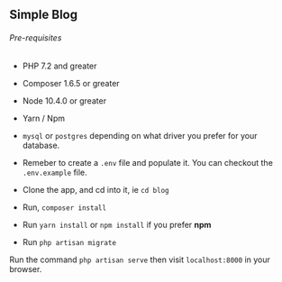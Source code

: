 ## Simple Blog

###### Pre-requisites

- PHP 7.2 and greater
- Composer 1.6.5 or greater
- Node 10.4.0 or greater
- Yarn / Npm
- `mysql` or `postgres` depending on what driver you prefer for your database.
- Remeber to create a `.env` file and populate it. You can checkout the `.env.example` file.

- Clone the app, and cd into it, ie `cd blog`
- Run, `composer install`
- Run `yarn install` or `npm install` if you prefer **npm**
- Run `php artisan migrate`

Run the command `php artisan serve` then visit `localhost:8000` in your browser.
